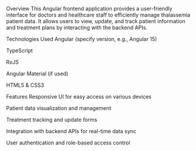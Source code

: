 Overview
This Angular frontend application provides a user-friendly interface for doctors and healthcare staff to efficiently manage thalassemia patient data. It allows users to view, update, and track patient information and treatment plans by interacting with the backend APIs.

Technologies Used
Angular (specify version, e.g., Angular 15)

TypeScript

RxJS

Angular Material (if used)

HTML5 & CSS3

Features
Responsive UI for easy access on various devices

Patient data visualization and management

Treatment tracking and update forms

Integration with backend APIs for real-time data sync

User authentication and role-based access control
